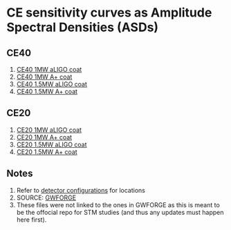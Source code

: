# CE sensitivity curves as Amplitude Spectral Densities (ASDs)

## CE40
1. [CE40 1MW aLIGO coat](CE40km_1p0MW_aLIGO_coat_strain.txt)
1. [CE40 1MW A+ coat](CE40km_1p0MW_Aplus_coat_strain.txt)
1. [CE40 1.5MW aLIGO coat](CE40km_1p5MW_aLIGO_coat_strain.txt)
1. [CE40 1.5MW A+ coat](CE40km_1p5MW_Aplus_coat_strain.txt)

## CE20
1. [CE20 1MW aLIGO coat](CE20km_1p0MW_aLIGO_coat_strain.txt)
1. [CE20 1MW A+ coat](CE20km_1p0MW_Aplus_coat_strain.txt)
1. [CE20 1.5MW aLIGO coat](CE20km_1p5MW_aLIGO_coat_strain.txt)
1. [CE20 1.5MW A+ coat](CE20km_1p5MW_Aplus_coat_strain.txt)

## Notes
1. Refer to [detector configurations](../detector_configurations) for locations
1. SOURCE: [GWFORGE](https://github.com/koustavchandra/gwforge/tree/587b0db7bf1a37d0f1f96e7c4700ac74455efbc3/GWForge/ifo/noise_curves)
1. These files were not linked to the ones in GWFORGE as this is meant to be the offocial repo for STM studies (and thus any updates must happen here first).
